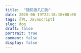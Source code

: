 ```yaml
---
title:  "随机吸几口狗"
date: 2020-06-19T22:18:10+08:00
tags: [狗, Javascript]
slug: dog
draft: false
portrait: true
comment: false
display: false
---
```



<div style="display:grid;height:100%;">

<img id="my-image" src="" style="display: block;margin-left: auto;margin-right:auto;max-width: 100%;max-height:100vh;"/>

</div>

<script src="https://code.jquery.com/jquery-3.5.0.js"></script>
<script>

var photos = '';



function setHeader(xhr) { 		xhr.setRequestHeader('Authorization','563492ad6f91700001000001807aaa10e98c40dc856034b917e22996');
}

function getRndInteger(min, max) {
  return Math.floor(Math.random() * (max - min + 1) ) + min;
}


function loadImage() {
        var page = getRndInteger(1,90);
        $.ajax({
        url: 'https://api.pexels.com/v1/search?query=dog&per_page=60&page='+page,
        type: 'GET',
        dataType: 'json',
        success: function(data) {
                photos = data.photos;
                loadImage();
                photo = photos.pop();
                $("#my-image").attr("src", photo.src.portrait);
        },
        error: function() { alert('接口访问超限制'); },
        beforeSend: setHeader
    }); 
}

$(document).ready(function() {
    loadImage();
    $('#my-image').on({
    'click touchstart': function(){
        photo = photos.pop();
        $('#my-image').attr('src',photo.src.portrait);
    }
    });

});

</script>

